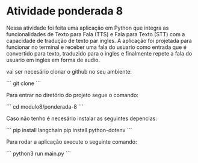 # Atividade ponderada 8

Nessa atividade foi feita uma aplicação em Python que integra as funcionalidades de Texto para Fala (TTS) e Fala para Texto (STT) com a capacidade de tradução de texto par ingles.
A aplicação foi projetada para funcionar no terminal e receber uma fala do usuario como entrada que é convertido para texto, traduzido para o ingles e finalmente repete a fala do usuario em ingles em forma de audio.

vai ser necesário clonar o github no seu ambiente:

´´´
git clone 
´´´

Para entrar no diretório do projeto segue o comando:

´´´
cd modulo8/ponderada-8
´´´

Caso não tenho é necesário instalar as seguintes depencias:

´´´
pip install langchain
pip install python-dotenv
´´´

Para rodar a aplicação execute o seguinte comando:

´´´
python3 run main.py
´´´
